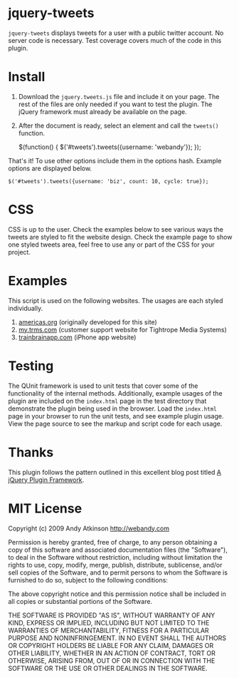 jquery-tweets
===
`jquery-tweets` displays tweets for a user with a public twitter account. No server code is necessary. Test coverage covers much of the code in this plugin.

Install
===
 1. Download the `jquery.tweets.js` file and include it on your page. The rest of the files are only needed if you want to test the plugin. The jQuery framework must already be available on the page.
 2. After the document is ready, select an element and call the `tweets()` function.

    $(function() {
      $('#tweets').tweets({username: 'webandy'});
    });
  
  
  That's it! To use other options include them in the options hash. Example options are displayed below.
  
    $('#tweets').tweets({username: 'biz', count: 10, cycle: true});

CSS
===
CSS is up to the user. Check the examples below to see various ways the tweets are styled to fit the website design. Check the example page to show one styled tweets area, feel free to use any or part of the CSS for your project.

Examples
===
This script is used on the following websites. The usages are each styled individually.

 1. [americas.org](http://americas.org) (originally developed for this site)
 2. [my.trms.com](http://my.trms.com) (customer support website for Tightrope Media Systems)
 3. [trainbrainapp.com](http://trainbrainapp.com) (iPhone app website)
 
Testing
===
The QUnit framework is used to unit tests that cover some of the functionality of the internal methods. Additionally, example usages of the plugin are included on the `index.html` page in the test directory that demonstrate the plugin being used in the browser. Load the `index.html` page in your browser to run the unit tests, and see example plugin usage. View the page source to see the markup and script code for each usage.

Thanks
===
This plugin follows the pattern outlined in this excellent blog post titled [A jQuery Plugin Framework](http://keith-wood.name/pluginFramework.html). 

 
MIT License
===
Copyright (c) 2009 Andy Atkinson http://webandy.com

Permission is hereby granted, free of charge, to any person obtaining a copy of this software and associated documentation files (the "Software"), to deal in the Software without restriction, including without limitation the rights to use, copy, modify, merge, publish, distribute, sublicense, and/or sell copies of the Software, and to permit persons to whom the Software is furnished to do so, subject to the following conditions:

The above copyright notice and this permission notice shall be included in all copies or substantial portions of the Software.

THE SOFTWARE IS PROVIDED "AS IS", WITHOUT WARRANTY OF ANY KIND, EXPRESS OR IMPLIED, INCLUDING BUT NOT LIMITED TO THE WARRANTIES OF MERCHANTABILITY, FITNESS FOR A PARTICULAR PURPOSE AND NONINFRINGEMENT. IN NO EVENT SHALL THE AUTHORS OR COPYRIGHT HOLDERS BE LIABLE FOR ANY CLAIM, DAMAGES OR OTHER LIABILITY, WHETHER IN AN ACTION OF CONTRACT, TORT OR OTHERWISE, ARISING FROM, OUT OF OR IN CONNECTION WITH THE SOFTWARE OR THE USE OR OTHER DEALINGS IN THE SOFTWARE.